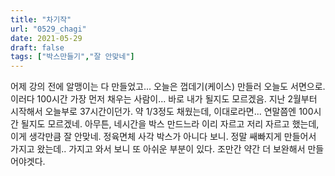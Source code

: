 ```yaml
---
title: "차기작"
url: "0529_chagi"
date: 2021-05-29
draft: false
tags: ["박스만들기","잘 안맞네"]
---
```

어제 강의 전에 알맹이는 다 만들었고... 오늘은 껍데기(케이스) 만들러 오늘도 서면으로. 이러다 100시간 가장 먼저 채우는 사람이... 바로 내가 될지도 모르겠음. 지난 2월부터 시작해서 오늘부로 37시간이던가. 약 1/3정도 채웠는데, 이대로라면... 연말쯤엔 100시간 될지도 모르겠네. 아무튼, 네시간을 박스 만드느라 이리 자르고 저리 자르고 했는데, 이게 생각만큼 잘 안맞네. 정육면체 사각 박스가 아니다 보니. 정말 쌔빠지게 만들어서 가지고 왔는데.. 가지고 와서 보니 또 아쉬운 부분이 있다. 조만간 약간 더 보완해서 만들어야겟다.
